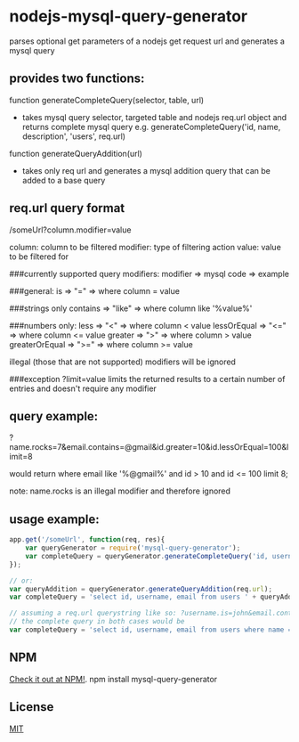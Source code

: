nodejs-mysql-query-generator
============================

parses optional get parameters of a nodejs get request url and generates a mysql query

provides two functions:
-----------------------
function generateCompleteQuery(selector, table, url)
- takes mysql query selector, targeted table and nodejs req.url object and returns complete mysql query
e.g. generateCompleteQuery('id, name, description', 'users', req.url)

function generateQueryAddition(url)
- takes only req url and generates a mysql addition query that can be added to a base query

req.url query format
--------------------
/someUrl?column.modifier=value

column: column to be filtered
modifier: type of filtering action
value: value to be filtered for

###currently supported query modifiers:
modifier => mysql code => example

###general:
is => "=" => where column = value

###strings only
contains => "like" => where column like '%value%'

###numbers only:
less => "<" => where column < value
lessOrEqual => "<=" => where column <= value
greater => ">" => where column > value
greaterOrEqual => ">=" => where column >= value

illegal (those that are not supported) modifiers will be ignored

###exception
?limit=value
limits the returned results to a certain number of entries and doesn't require any modifier

query example:
--------------
?name.rocks=7&email.contains=@gmail&id.greater=10&id.lessOrEqual=100&limit=8

would return
where email like '%@gmail%' and id > 10 and id <= 100 limit 8;

note: name.rocks is an illegal modifier and therefore ignored

usage example:
--------------
```js
app.get('/someUrl', function(req, res){
    var queryGenerator = require('mysql-query-generator');
    var completeQuery = queryGenerator.generateCompleteQuery('id, username, email', 'users', req.url);
});

// or:
var queryAddition = queryGenerator.generateQueryAddition(req.url);
var completeQuery = 'select id, username, email from users ' + queryAddition;

// assuming a req.url querystring like so: ?username.is=john&email.contains=john.doe&id.greaterOrEqual=10&limit=5
// the complete query in both cases would be
var completeQuery = 'select id, username, email from users where name = \'john\' and email like \'%john.doe%\' and id >= 10 limit 5;
```
NPM
---
[Check it out at NPM!](https://www.npmjs.org/package/mysql-query-generator).
npm install mysql-query-generator

License
-------

[MIT](http://cheeaun.mit-license.org/)

